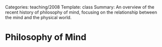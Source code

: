 Categories: teaching/2008
Template: class
Summary: An overview of the recent history of philosophy of mind, focusing on the relationship between the mind and the physical world.

# Philosophy of Mind